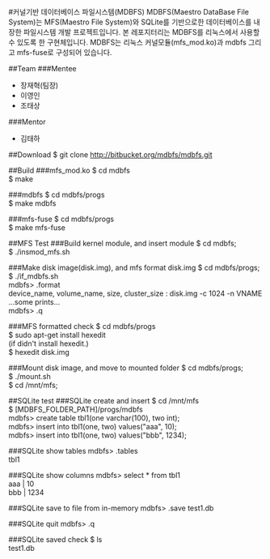 #커널기반 데이터베이스 파일시스템(MDBFS)
MDBFS(Maestro DataBase File System)는 MFS(Maestro File System)와 SQLite를 기반으로한 데이터베이스를 내장한 파일시스템 개발 프로젝트입니다.
본 레포지터리는 MDBFS를 리눅스에서 사용할 수 있도록 한 구현체입니다.
MDBFS는 리눅스 커널모듈(mfs_mod.ko)과 mdbfs 그리고 mfs-fuse로 구성되어 있습니다.

##Team
###Mentee
- 장재혁(팀장)
- 이영인
- 조태상

###Mentor
- 김태하

##Download
$ git clone http://bitbucket.org/mdbfs/mdbfs.git


##Build
###mfs_mod.ko
$ cd mdbfs<br />
$ make

###mdbfs
$ cd mdbfs/progs<br />
$ make mdbfs

###mfs-fuse
$ cd mdbfs/progs<br />
$ make mfs-fuse

##MFS Test
###Build kernel module, and insert module
$ cd mdbfs;<br />
$ ./insmod_mfs.sh

###Make disk image(disk.img), and mfs format disk.img
$ cd mdbfs/progs;<br />
$ ./if_mdbfs.sh<br />
mdbfs> .format<br />
device_name, volume_name, size, cluster_size : disk.img -c 1024 -n VNAME<br />
...some prints...<br />
mdbfs> .q

###MFS formatted check
$ cd mdbfs/progs<br />
$ sudo apt-get install hexedit<br />
(if didn't install hexedit.)<br />
$ hexedit disk.img

###Mount disk image, and move to mounted folder
$ cd mdbfs/progs;<br />
$ ./mount.sh<br />
$ cd /mnt/mfs;

##SQLite test
###SQLite create and insert
$ cd /mnt/mfs<br />
$ [MDBFS_FOLDER_PATH]/progs/mdbfs<br />
mdbfs> create table tbl1(one varchar(100), two int);<br />
mdbfs> insert into tbl1(one, two) values("aaa", 10);<br />
mdbfs> insert into tbl1(one, two) values("bbb", 1234);

###SQLite show tables
mdbfs> .tables<br />
tbl1

###SQLite show columns
mdbfs> select * from tbl1<br />
aaa | 10<br />
bbb | 1234

###SQLite save to file from in-memory
mdbfs> .save test1.db

###SQLite quit
mdbfs> .q

###SQLite saved check
$ ls<br />
test1.db


